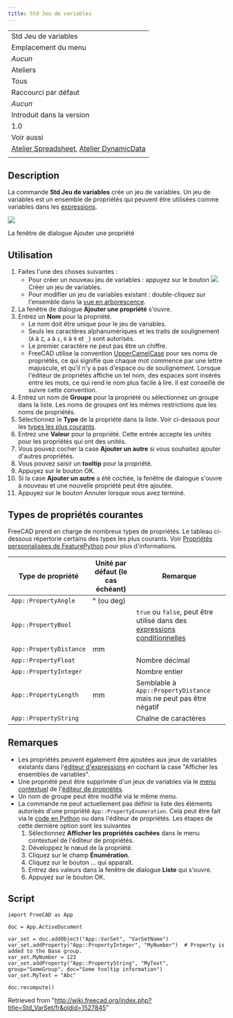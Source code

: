 ```yaml
---
title: Std Jeu de variables
---
```

|  |
| --- |
| Std Jeu de variables |
| Emplacement du menu |
| *Aucun* |
| Ateliers |
| Tous |
| Raccourci par défaut |
| *Aucun* |
| Introduit dans la version |
| 1.0 |
| Voir aussi |
| [Atelier Spreadsheet](/Spreadsheet_Workbench/fr "Spreadsheet Workbench/fr"), [Atelier DynamicData](/DynamicData_Workbench/fr "DynamicData Workbench/fr") |
|  |

## Description

La commande **Std Jeu de variables** crée un jeu de variables. Un jeu de variables est un ensemble de propriétés qui peuvent être utilisées comme variables dans les [expressions](/Expressions/fr "Expressions/fr").

![](/images/Std_VarSet_Dialog.png)

La fenêtre de dialogue Ajouter une propriété

## Utilisation

1. Faites l'une des choses suivantes :
   * Pour créer un nouveau jeu de variables : appuyez sur le bouton ![](/images/Std_VarSet.svg) Créer un jeu de variables.
   * Pour modifier un jeu de variables existant : double-cliquez sur l'ensemble dans la [vue en arborescence](/Tree_view/fr "Tree view/fr").
2. La fenêtre de dialogue **Ajouter une propriété** s'ouvre.
3. Entrez un **Nom** pour la propriété.
   * Le nom doit être unique pour le jeu de variables.
   * Seuls les caractères alphanumériques et les traits de soulignement (`A` à `Z`, `a` à `z`, `0` à `9` et `_`) sont autorisés.
   * Le premier caractère ne peut pas être un chiffre.
   * FreeCAD utilise la convention [UpperCamelCase](https://fr.wikipedia.org/wiki/Camel_case) pour ses noms de propriétés, ce qui signifie que chaque mot commence par une lettre majuscule, et qu'il n'y a pas d'espace ou de soulignement. Lorsque l'éditeur de propriétés affiche un tel nom, des espaces sont insérés entre les mots, ce qui rend le nom plus facile à lire. Il est conseillé de suivre cette convention.
4. Entrez un nom de **Groupe** pour la propriété ou sélectionnez un groupe dans la liste. Les noms de groupes ont les mêmes restrictions que les noms de propriétés.
5. Sélectionnez le **Type** de la propriété dans la liste. Voir ci-dessous pour les [types les plus courants](#Types_de_propriétés_courantes).
6. Entrez une **Valeur** pour la propriété. Cette entrée accepte les unités pour les propriétés qui ont des unités.
7. Vous pouvez cocher la case **Ajouter un autre** si vous souhaitez ajouter d'autres propriétés.
8. Vous pouvez saisir un **tooltip** pour la propriété.
9. Appuyez sur le bouton OK.
10. Si la case **Ajouter un autre** a été cochée, la fenêtre de dialogue s'ouvre à nouveau et une nouvelle propriété peut être ajoutée.
11. Appuyez sur le bouton Annuler lorsque vous avez terminé.

## Types de propriétés courantes

FreeCAD prend en charge de nombreux types de propriétés. Le tableau ci-dessous répertorie certains des types les plus courants. Voir [Propriétés personnalisées de FeaturePython](/FeaturePython_Custom_Properties/fr "FeaturePython Custom Properties/fr") pour plus d'informations.

| Type de propriété | Unité par défaut (le cas échéant) | Remarque |
| --- | --- | --- |
| `App::PropertyAngle` | ° (ou deg) |  |
| `App::PropertyBool` |  | `true` ou `false`, peut être utilisé dans des [expressions conditionnelles](/Expressions/fr#Expressions_conditionnelles "Expressions/fr") |
| `App::PropertyDistance` | mm |  |
| `App::PropertyFloat` |  | Nombre décimal |
| `App::PropertyInteger` |  | Nombre entier |
| `App::PropertyLength` | mm | Semblable à `App::PropertyDistance` mais ne peut pas être négatif |
| `App::PropertyString` |  | Chaîne de caractères |

## Remarques

* Les propriétés peuvent également être ajoutées aux jeux de variables existants dans l'[éditeur d'expressions](/Expressions/fr "Expressions/fr") en cochant la case "Afficher les ensembles de variables".
* Une propriété peut être supprimée d'un jeux de variables via le [menu contextuel](/Property_editor/fr#Menu_contextuel "Property editor/fr") de l'[éditeur de propriétés](/Property_editor/fr#Menu_contextuel "Property editor/fr").
* Un nom de groupe peut être modifié via le même menu.
* La commande ne peut actuellement pas définir la liste des éléments autorisés d'une propriété `App::PropertyEnumeration`. Cela peut être fait via le [code en Python](/FeaturePython_Custom_Properties#App::PropertyEnumeration "FeaturePython Custom Properties") ou dans l'éditeur de propriétés. Les étapes de cette dernière option sont les suivantes
  1. Sélectionnez **Afficher les propriétés cachées** dans le menu contextuel de l'éditeur de propriétés.
  2. Développez le nœud de la propriété.
  3. Cliquez sur le champ **Énumération**.
  4. Cliquez sur le bouton ... qui apparaît.
  5. Entrez des valeurs dans la fenêtre de dialogue **Liste** qui s'ouvre.
  6. Appuyez sur le bouton OK.

## Script

```
import FreeCAD as App

doc = App.ActiveDocument

var_set = doc.addObject("App::VarSet", "VarSetName")
var_set.addProperty("App::PropertyInteger", "MyNumber")  # Property is added to the Base group.
var_set.MyNumber = 123
var_set.addProperty("App::PropertyString", "MyText", group="SomeGroup", doc="Some tooltip information")
var_set.MyText = "Abc"

doc.recompute()

```

Retrieved from "<http://wiki.freecad.org/index.php?title=Std_VarSet/fr&oldid=1527845>"